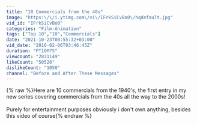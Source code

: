 ```yaml
---
title: "10 Commercials from the 40s"
image: "https:\/\/i.ytimg.com\/vi\/IFrkSiCvBo0\/hqdefault.jpg"
vid_id: "IFrkSiCvBo0"
categories: "Film-Animation"
tags: ["Top 10","10","Commercials"]
date: "2021-10-23T08:55:32+03:00"
vid_date: "2016-02-06T03:46:45Z"
duration: "PT10M7S"
viewcount: "2831149"
likeCount: "50526"
dislikeCount: "1050"
channel: "Before and After These Messages"
---
```

{% raw %}Here are 10 commercials from the 1940's, the first entry in my new series covering commercials from the 40s all the way to the 2000s!<br /><br />Purely for entertainment purposes obviously i don't own anything, besides this video of course{% endraw %}

